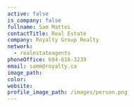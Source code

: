 ```yaml
---
active: false
is_company: false
fullname: Sam Mattei
contactTitle: Real Estate
company: Royalty Group Realty
network:
  - realestateagents
phoneOffice: 604-616-3239
email: samm@royalty.ca
image_path:
color:
website:
profile_image_path: /images/person.png
---
```

